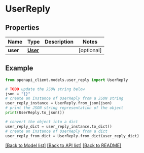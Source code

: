 # UserReply


## Properties

Name | Type | Description | Notes
------------ | ------------- | ------------- | -------------
**user** | [**User**](User.md) |  | [optional] 

## Example

```python
from openapi_client.models.user_reply import UserReply

# TODO update the JSON string below
json = "{}"
# create an instance of UserReply from a JSON string
user_reply_instance = UserReply.from_json(json)
# print the JSON string representation of the object
print(UserReply.to_json())

# convert the object into a dict
user_reply_dict = user_reply_instance.to_dict()
# create an instance of UserReply from a dict
user_reply_from_dict = UserReply.from_dict(user_reply_dict)
```
[[Back to Model list]](../README.md#documentation-for-models) [[Back to API list]](../README.md#documentation-for-api-endpoints) [[Back to README]](../README.md)


